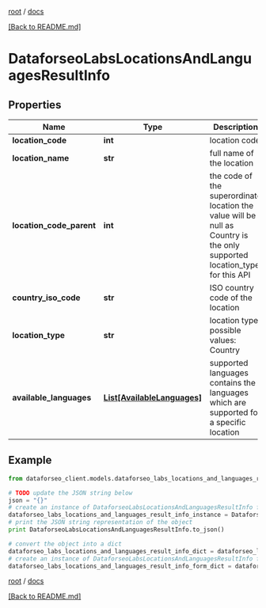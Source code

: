 [root](./../ "root") / [docs](./ "docs")

[[Back to README.md]](./../README.md "[Back to README.md]")

# DataforseoLabsLocationsAndLanguagesResultInfo

## Properties

Name | Type | Description | Notes
------------ | ------------- | ------------- | -------------
**location_code** | **int** | location code | [optional]
**location_name** | **str** | full name of the location | [optional]
**location_code_parent** | **int** | the code of the superordinate location the value will be null as Country is the only supported location_type for this API | [optional]
**country_iso_code** | **str** | ISO country code of the location | [optional]
**location_type** | **str** | location type possible values: Country | [optional]
**available_languages** | [**List[AvailableLanguages]**](AvailableLanguages.md) | supported languages contains the languages which are supported for a specific location | [optional]

## Example

```python
from dataforseo_client.models.dataforseo_labs_locations_and_languages_result_info import DataforseoLabsLocationsAndLanguagesResultInfo

# TODO update the JSON string below
json = "{}"
# create an instance of DataforseoLabsLocationsAndLanguagesResultInfo from a JSON string
dataforseo_labs_locations_and_languages_result_info_instance = DataforseoLabsLocationsAndLanguagesResultInfo.from_json(json)
# print the JSON string representation of the object
print DataforseoLabsLocationsAndLanguagesResultInfo.to_json()

# convert the object into a dict
dataforseo_labs_locations_and_languages_result_info_dict = dataforseo_labs_locations_and_languages_result_info_instance.to_dict()
# create an instance of DataforseoLabsLocationsAndLanguagesResultInfo from a dict
dataforseo_labs_locations_and_languages_result_info_form_dict = dataforseo_labs_locations_and_languages_result_info.from_dict(dataforseo_labs_locations_and_languages_result_info_dict)
```

  

[root](./../ "root") / [docs](./ "docs")

[[Back to README.md]](./../README.md "[Back to README.md]")